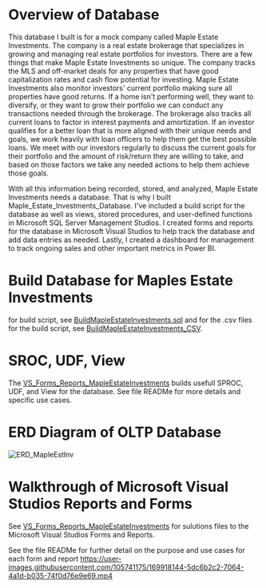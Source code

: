 # Overview of Database

This database I built is for a mock company called Maple Estate Investments. The company is a real estate brokerage that specializes in growing and managing real estate portfolios for investors. There are a few things that make Maple Estate Investments so unique. The company tracks the MLS and off-market deals for any properties that have good capitalization rates and cash flow potential for investing. Maple Estate Investments also monitor investors' current portfolio making sure all properties have good returns. If a home isn't performing well, they want to diversify, or they want to grow their portfolio we can conduct any transactions needed through the brokerage. The brokerage also tracks all current loans to factor in interest payments and amortization. If an investor qualifies for a better loan that is more aligned with their unique needs and goals, we work heavily with loan officers to help them get the best possible loans. We meet with our investors regularly to discuss the current goals for their portfolio and the amount of risk/return they are willing to take, and based on those factors we take any needed actions to help them achieve those goals.

With all this information being recorded, stored, and analyzed, Maple Estate Investments needs a database. That is why I built Maple_Estate_Investments_Database. I've included a build script for the database as well as views, stored procedures, and user-defined functions in Microsoft SQL Server Management Studios. I created forms and reports for the database in Microsoft Visual Studios to help track the database and add data entries as needed. Lastly, I created a dashboard for management to track ongoing sales and other important metrics in Power BI.

# Build Database for Maples Estate Investments
for build script, see [BuildMapleEstateInvestments.sql](https://github.com/Retzio/MapleEstateInvestments_Database/blob/main/BuildMapleEstateInvestments.sql) and for the .csv files for the build script, see [BuildMapleEstateInvestments_CSV](https://github.com/Retzio/MapleEstateInvestments_Database/tree/main/BuildMapleEstateInvestments_CSV).

# SROC, UDF, View
The [VS_Forms_Reports_MapleEstateInvestments](https://github.com/Retzio/MapleEstateInvestments_Database/tree/main/VS_Forms_Reports_MapleEstateInvestments)
builds usefull SPROC, UDF, and View for the database. See file READMe for more details and specific use cases.

# ERD Diagram of OLTP Database
![ERD_MapleEstInv](https://user-images.githubusercontent.com/105741175/169903508-ba2700a8-b0e0-4bf4-8fd6-782307879864.PNG)

# Walkthrough of Microsoft Visual Studios Reports and Forms
See [VS_Forms_Reports_MapleEstateInvestments](https://github.com/Retzio/MapleEstateInvestments_Database/tree/main/VS_Forms_Reports_MapleEstateInvestments) for sulutions files to the Microsoft Visual Studios Forms and Reports. 

See the file READMe for further detail on the purpose and use cases for each form and report
https://user-images.githubusercontent.com/105741175/169918144-5dc6b2c2-7064-4a1d-b035-74f0d76e9e69.mp4

